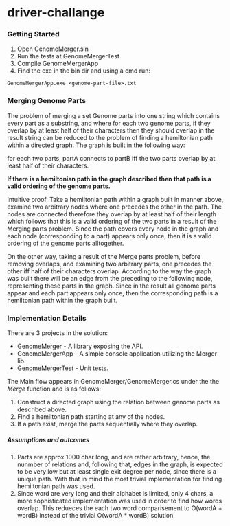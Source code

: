 # driver-challange

### Getting Started
1. Open GenomeMerger.sln
2. Run the tests at GenomeMergerTest
2. Compile GenomeMergerApp
3. Find the exe in the bin dir and using a cmd run: 
```
GenomeMergerApp.exe <genome-part-file>.txt
```

### Merging Genome Parts
The problem of merging a set Genome parts into one string which contains every part as a substring, and where for each two genome parts, if they overlap by at least half of their characters then they should overlap in the result string can be reduced to the problem of finding a hemiltonian path within a directed graph.
The graph is built in the following way: 

for each two parts, partA connects to partB iff the two parts overlap by at least half of their characters.

__If there is a hemiltonian path in the graph described then that path is a valid ordering of the genome parts.__

Intuitive proof. Take a hemiltonian path within a graph built in manner above, examine two arbitrary nodes where one precedes the other in the path. The nodes are connected therefore they overlap by at least half of their length which follows that this is a valid ordering of the two parts in a result of the Merging parts problem. Since the path covers every node in the graph and each node (corresponding to a part) appears only once, then it is a valid ordering of the genome parts alltogether.

On the other way, taking a result of the Merge parts problem, before removing overlaps, and examining two arbitrary parts, one precedes the other iff half of their characters overlap. According to the way the graph was built there will be an edge from the preceding to the following node, representing these parts in the graph. Since in the result all genome parts appear and each part appears only once, then the corresponding path is a hemiltonian path within the graph built.

### Implementation Details
There are 3 projects in the solution:
* GenomeMerger - A library exposing the API.
* GenomeMergerApp - A simple console application utilizing the Merger lib.
* GenomeMergerTest - Unit tests.

The Main flow appears in GenomeMerger/GenomeMerger.cs under the the _Merge_ function and is as follows:
1. Construct a directed graph using the relation between genome parts as described above.
2. Find a hemiltonian path starting at any of the nodes.
3. If a path exist, merge the parts sequentially where they overlap.

##### Assumptions and outcomes 
1. Parts are approx 1000 char long, and are rather arbitrary, hence, the nunmber of relations and, following that, edges in the graph, is expected to be very low but at least single exit degree per node, since there is a unique path. With that in mind the most trivial implementation for finding hemiltonian path was used.
2. Since word are very long and their alphabet is limited, only 4 chars, a more sophisticated implementation was used in order to find how words overlap. This redueces the each two word comparisement to O(wordA + wordB) instead of the trivial O(wordA * wordB) solution.
